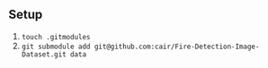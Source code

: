 ## Setup
1. `touch .gitmodules`
1. `git submodule add git@github.com:cair/Fire-Detection-Image-Dataset.git data`
